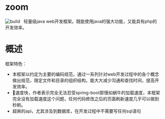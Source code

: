 # zoom
![build](https://travis-ci.org/zoom-framework/zoom.svg?branch=master)
 
轻量级java web开发框架。既能使用java的强大功能，又能具有php的开发效率。

# 概述

框架特色：

+ 本框架以约定为主要的编码规范，通过一系列针对web开发过程中的各个概念做出规范，限定文件和目录的组织结构，能大大减少沟通和查找时间，提高开发效率。
+ 速度快，作者表示完全无法忍受spring-boot那慢如蜗牛的加载速度，本框架完全没有加载速度这个问题，任何代码修改之后的页面刷新速度几乎可以做到秒刷。
+ 超爽的api，尤其涉及到数据库，在开发过程中不需要写任何sql语句






